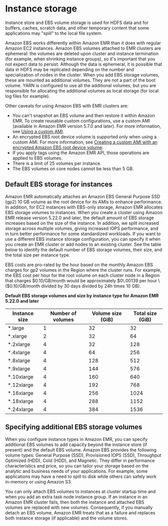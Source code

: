 # Instance storage<a name="emr-plan-storage"></a>

Instance store and EBS volume storage is used for HDFS data and for buffers, caches, scratch data, and other temporary content that some applications may "spill" to the local file system\.

Amazon EBS works differently within Amazon EMR than it does with regular Amazon EC2 instances\. Amazon EBS volumes attached to EMR clusters are ephemeral: the volumes are deleted upon cluster and instance termination \(for example, when shrinking instance groups\), so it's important that you not expect data to persist\. Although the data is ephemeral, it is possible that data in HDFS may be replicated depending on the number and specialization of nodes in the cluster\. When you add EBS storage volumes, these are mounted as additional volumes\. They are not a part of the boot volume\. YARN is configured to use all the additional volumes, but you are responsible for allocating the additional volumes as local storage \(for local log files for example\)\.

Other caveats for using Amazon EBS with EMR clusters are:
+ You can't snapshot an EBS volume and then restore it within Amazon EMR\. To create reusable custom configurations, use a custom AMI \(available in Amazon EMR version 5\.7\.0 and later\)\. For more information, see [Using a custom AMI](emr-custom-ami.md)\.
+ An encrypted EBS root device volume is supported only when using a custom AMI\. For more information, see [Creating a custom AMI with an encrypted Amazon EBS root device volume](emr-specify-custom-ami.md#emr-custom-ami-encrypted)\. 
+ If you apply tags using the Amazon EMR API, those operations are applied to EBS volumes\.
+ There is a limit of 25 volumes per instance\.
+ The EBS volumes on core nodes cannot be less than 5 GB\.

## Default EBS storage for instances<a name="emr-plan-storage-ebs-storage-default"></a>

Amazon EMR automatically attaches an Amazon EBS General Purpose SSD \(gp2\) 10 GB volume as the root device for its AMIs to enhance performance\. In addition, for EC2 instances with EBS\-only storage, Amazon EMR allocates EBS storage volumes to instances\. When you create a cluster using Amazon EMR release version 5\.22\.0 and later, the default amount of EBS storage increases based on the size of the instance\. In addition, we split increased storage across multiple volumes, giving increased IOPS performance, and in turn better performance for some standardized workloads\. If you want to use a different EBS instance storage configuration, you can specify it when you create an EMR cluster or add nodes to an existing cluster\. See the table below to identify the default number of EBS storage volumes, their size, and the total size per instance type\.

EBS costs are pro\-rated by the hour based on the monthly Amazon EBS charges for gp2 volumes in the Region where the cluster runs\. For example, the EBS cost per hour for the root volume on each cluster node in a Region that charges $0\.10/GB/month would be approximately $0\.00139 per hour \($0\.10/GB/month divided by 30 days divided by 24h times 10 GB\)\.


**Default EBS storage volumes and size by instance type for Amazon EMR 5\.22\.0 and later**  

| Instance size | Number of volumes | Volume size \(GiB\) | Total size \(GiB\) | 
| --- | --- | --- | --- | 
|  \*\.large  |  1  |  32  |  32  | 
|  \*\.xlarge  |  2  |  32  |  64  | 
|  \*\.2xlarge  |  4  |  32  |  128  | 
|  \*\.4xlarge  |  4  |  64  |  256  | 
|  \*\.8xlarge  |  4  |  128  |  512  | 
|  \*\.9xlarge  |  4  |  144  |  576  | 
|  \*\.10xlarge  |  4  |  160  |  640  | 
|  \*\.12xlarge  |  4  |  192  |  768  | 
|  \*\.16xlarge  |  4  |  256  |  1024  | 
|  \*\.18xlarge  |  4  |  288  |  1152  | 
|  \*\.24xlarge  |  4  |  384  |  1536  | 

## Specifying additional EBS storage volumes<a name="emr-plan-storage-additional-ebs-volumes"></a>

When you configure instance types in Amazon EMR, you can specify additional EBS volumes to add capacity beyond the instance store \(if present\) and the default EBS volume\. Amazon EBS provides the following volume types: General Purpose \(SSD\), Provisioned IOPS \(SSD\), Throughput Optimized \(HDD\), Cold \(HDD\), and Magnetic\. They differ in performance characteristics and price, so you can tailor your storage based on the analytic and business needs of your applications\. For example, some applications may have a need to spill to disk while others can safely work in\-memory or using Amazon S3\.

You can only attach EBS volumes to instances at cluster startup time and when you add an extra task node instance group\. If an instance in an Amazon EMR cluster fails, then both the instance and attached EBS volumes are replaced with new volumes\. Consequently, if you manually detach an EBS volume, Amazon EMR treats that as a failure and replaces both instance storage \(if applicable\) and the volume stores\.